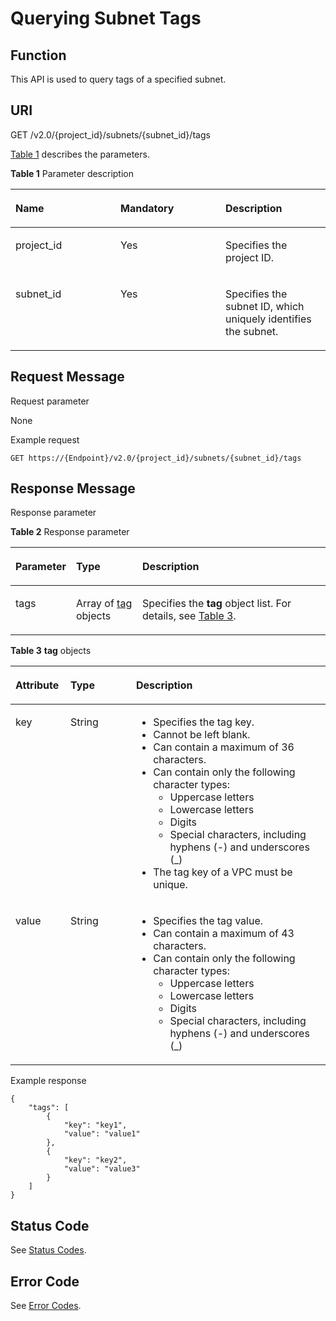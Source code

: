 # Querying Subnet Tags<a name="subnet_tag_0002"></a>

## Function<a name="section14965143712214"></a>

This API is used to query tags of a specified subnet.

## URI<a name="section6965123722113"></a>

GET /v2.0/\{project\_id\}/subnets/\{subnet\_id\}/tags

[Table 1](#table27380479)  describes the parameters.

**Table  1**  Parameter description

<a name="table27380479"></a>
<table><thead align="left"><tr id="row28751554"><th class="cellrowborder" valign="top" width="33.33333333333333%" id="mcps1.2.4.1.1"><p id="p47174532"><a name="p47174532"></a><a name="p47174532"></a><strong id="b1153619238"><a name="b1153619238"></a><a name="b1153619238"></a>Name</strong></p>
</th>
<th class="cellrowborder" valign="top" width="33.33333333333333%" id="mcps1.2.4.1.2"><p id="p63040734"><a name="p63040734"></a><a name="p63040734"></a><strong id="b51512016310"><a name="b51512016310"></a><a name="b51512016310"></a>Mandatory</strong></p>
</th>
<th class="cellrowborder" valign="top" width="33.33333333333333%" id="mcps1.2.4.1.3"><p id="p6025849"><a name="p6025849"></a><a name="p6025849"></a><strong id="b49307204316"><a name="b49307204316"></a><a name="b49307204316"></a>Description</strong></p>
</th>
</tr>
</thead>
<tbody><tr id="row18331773"><td class="cellrowborder" valign="top" width="33.33333333333333%" headers="mcps1.2.4.1.1 "><p id="p8478608"><a name="p8478608"></a><a name="p8478608"></a>project_id</p>
</td>
<td class="cellrowborder" valign="top" width="33.33333333333333%" headers="mcps1.2.4.1.2 "><p id="p15678685"><a name="p15678685"></a><a name="p15678685"></a>Yes</p>
</td>
<td class="cellrowborder" valign="top" width="33.33333333333333%" headers="mcps1.2.4.1.3 "><p id="p10487112"><a name="p10487112"></a><a name="p10487112"></a>Specifies the project ID. </p>
</td>
</tr>
<tr id="row21254748"><td class="cellrowborder" valign="top" width="33.33333333333333%" headers="mcps1.2.4.1.1 "><p id="p43913021"><a name="p43913021"></a><a name="p43913021"></a>subnet_id</p>
</td>
<td class="cellrowborder" valign="top" width="33.33333333333333%" headers="mcps1.2.4.1.2 "><p id="p184914"><a name="p184914"></a><a name="p184914"></a>Yes</p>
</td>
<td class="cellrowborder" valign="top" width="33.33333333333333%" headers="mcps1.2.4.1.3 "><p id="p14978051"><a name="p14978051"></a><a name="p14978051"></a>Specifies the subnet ID, which uniquely identifies the subnet.</p>
</td>
</tr>
</tbody>
</table>

## Request Message<a name="section6971143716213"></a>

Request parameter

None

Example request

```
GET https://{Endpoint}/v2.0/{project_id}/subnets/{subnet_id}/tags
```

## Response Message<a name="section1297213732115"></a>

Response parameter

**Table  2**  Response parameter

<a name="table697233732118"></a>
<table><thead align="left"><tr id="row191823822110"><th class="cellrowborder" valign="top" width="13.18868113188681%" id="mcps1.2.4.1.1"><p id="p1818138132113"><a name="p1818138132113"></a><a name="p1818138132113"></a><strong id="b842352706193648"><a name="b842352706193648"></a><a name="b842352706193648"></a>Parameter</strong></p>
</th>
<th class="cellrowborder" valign="top" width="21.977802219778024%" id="mcps1.2.4.1.2"><p id="p2018133872118"><a name="p2018133872118"></a><a name="p2018133872118"></a><strong id="b842352706193653"><a name="b842352706193653"></a><a name="b842352706193653"></a>Type</strong></p>
</th>
<th class="cellrowborder" valign="top" width="64.83351664833516%" id="mcps1.2.4.1.3"><p id="p1181438152116"><a name="p1181438152116"></a><a name="p1181438152116"></a><strong id="b8423527061645"><a name="b8423527061645"></a><a name="b8423527061645"></a>Description</strong></p>
</th>
</tr>
</thead>
<tbody><tr id="row118173820215"><td class="cellrowborder" valign="top" width="13.18868113188681%" headers="mcps1.2.4.1.1 "><p id="p101853892115"><a name="p101853892115"></a><a name="p101853892115"></a>tags</p>
</td>
<td class="cellrowborder" valign="top" width="21.977802219778024%" headers="mcps1.2.4.1.2 "><p id="p1181438182118"><a name="p1181438182118"></a><a name="p1181438182118"></a>Array of <a href="#table13242848193719">tag</a> objects</p>
</td>
<td class="cellrowborder" valign="top" width="64.83351664833516%" headers="mcps1.2.4.1.3 "><p id="p8181038162110"><a name="p8181038162110"></a><a name="p8181038162110"></a>Specifies the <strong id="b132294813316"><a name="b132294813316"></a><a name="b132294813316"></a>tag</strong> object list. For details, see <a href="#table13242848193719">Table 3</a>.</p>
</td>
</tr>
</tbody>
</table>

**Table  3** **tag**  objects

<a name="table13242848193719"></a>
<table><thead align="left"><tr id="row13343144812379"><th class="cellrowborder" valign="top" width="17.46%" id="mcps1.2.4.1.1"><p id="p15343174853715"><a name="p15343174853715"></a><a name="p15343174853715"></a><strong id="b11111175211311"><a name="b11111175211311"></a><a name="b11111175211311"></a>Attribute</strong></p>
</th>
<th class="cellrowborder" valign="top" width="20.84%" id="mcps1.2.4.1.2"><p id="p13431648163716"><a name="p13431648163716"></a><a name="p13431648163716"></a><strong id="b14102175512311"><a name="b14102175512311"></a><a name="b14102175512311"></a>Type</strong></p>
</th>
<th class="cellrowborder" valign="top" width="61.7%" id="mcps1.2.4.1.3"><p id="p11344748183719"><a name="p11344748183719"></a><a name="p11344748183719"></a><strong id="b19423568318"><a name="b19423568318"></a><a name="b19423568318"></a>Description</strong></p>
</th>
</tr>
</thead>
<tbody><tr id="row103449487379"><td class="cellrowborder" valign="top" width="17.46%" headers="mcps1.2.4.1.1 "><p id="p183469482373"><a name="p183469482373"></a><a name="p183469482373"></a>key</p>
</td>
<td class="cellrowborder" valign="top" width="20.84%" headers="mcps1.2.4.1.2 "><p id="p1434684863710"><a name="p1434684863710"></a><a name="p1434684863710"></a>String</p>
</td>
<td class="cellrowborder" valign="top" width="61.7%" headers="mcps1.2.4.1.3 "><a name="en-us_topic_0013935842_en-us_topic_0067805752_en-us_topic_0013859511_ul2321196023222"></a><a name="en-us_topic_0013935842_en-us_topic_0067805752_en-us_topic_0013859511_ul2321196023222"></a><ul id="en-us_topic_0013935842_en-us_topic_0067805752_en-us_topic_0013859511_ul2321196023222"><li>Specifies the tag key.</li><li>Cannot be left blank.</li><li>Can contain a maximum of 36 characters.</li><li>Can contain only the following character types:<a name="en-us_topic_0013935842_en-us_topic_0067805752_en-us_topic_0013859511_ul11049850105418"></a><a name="en-us_topic_0013935842_en-us_topic_0067805752_en-us_topic_0013859511_ul11049850105418"></a><ul id="en-us_topic_0013935842_en-us_topic_0067805752_en-us_topic_0013859511_ul11049850105418"><li>Uppercase letters</li><li>Lowercase letters</li><li>Digits</li><li>Special characters, including hyphens (-) and underscores (_)</li></ul>
</li><li>The tag key of a VPC must be unique.</li></ul>
</td>
</tr>
<tr id="row2346548163714"><td class="cellrowborder" valign="top" width="17.46%" headers="mcps1.2.4.1.1 "><p id="p1134624816377"><a name="p1134624816377"></a><a name="p1134624816377"></a>value</p>
</td>
<td class="cellrowborder" valign="top" width="20.84%" headers="mcps1.2.4.1.2 "><p id="p234619483371"><a name="p234619483371"></a><a name="p234619483371"></a>String</p>
</td>
<td class="cellrowborder" valign="top" width="61.7%" headers="mcps1.2.4.1.3 "><a name="en-us_topic_0013935842_en-us_topic_0067805752_en-us_topic_0013859511_ul6706750105539"></a><a name="en-us_topic_0013935842_en-us_topic_0067805752_en-us_topic_0013859511_ul6706750105539"></a><ul id="en-us_topic_0013935842_en-us_topic_0067805752_en-us_topic_0013859511_ul6706750105539"><li>Specifies the tag value.</li><li>Can contain a maximum of 43 characters.</li><li>Can contain only the following character types:<a name="ul7895160105919"></a><a name="ul7895160105919"></a><ul id="ul7895160105919"><li>Uppercase letters</li><li>Lowercase letters</li><li>Digits</li><li>Special characters, including hyphens (-) and underscores (_)</li></ul>
</li></ul>
</td>
</tr>
</tbody>
</table>

Example response

```
{
    "tags": [
        {
            "key": "key1",
            "value": "value1"
        },
        {
            "key": "key2",
            "value": "value3"
        }
    ]
}
```

## Status Code<a name="section31981619"></a>

See  [Status Codes](status-codes.md).

## Error Code<a name="section85821649202813"></a>

See  [Error Codes](error-codes.md).

